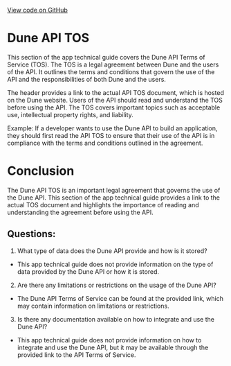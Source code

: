 [View code on GitHub](https://dune.com/blob/master/api\FAQ\TOS.md)

# Dune API TOS

This section of the app technical guide covers the Dune API Terms of Service (TOS). The TOS is a legal agreement between Dune and the users of the API. It outlines the terms and conditions that govern the use of the API and the responsibilities of both Dune and the users.

The header provides a link to the actual API TOS document, which is hosted on the Dune website. Users of the API should read and understand the TOS before using the API. The TOS covers important topics such as acceptable use, intellectual property rights, and liability.

Example:
If a developer wants to use the Dune API to build an application, they should first read the API TOS to ensure that their use of the API is in compliance with the terms and conditions outlined in the agreement.

# Conclusion

The Dune API TOS is an important legal agreement that governs the use of the Dune API. This section of the app technical guide provides a link to the actual TOS document and highlights the importance of reading and understanding the agreement before using the API.
## Questions: 
 1. What type of data does the Dune API provide and how is it stored?
- This app technical guide does not provide information on the type of data provided by the Dune API or how it is stored.

2. Are there any limitations or restrictions on the usage of the Dune API?
- The Dune API Terms of Service can be found at the provided link, which may contain information on limitations or restrictions.

3. Is there any documentation available on how to integrate and use the Dune API?
- This app technical guide does not provide information on how to integrate and use the Dune API, but it may be available through the provided link to the API Terms of Service.